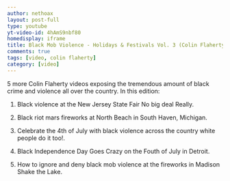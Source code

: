 ```yaml
---
author: nethoax
layout: post-full
type: youtube
yt-video-id: 4hAmS9nbf80
homedisplay: iframe
title: Black Mob Violence - Holidays & Festivals Vol. 3 (Colin Flaherty Compilation 97)
comments: true
tags: [video, colin flaherty]
category: [video]
---
```


5 more Colin Flaherty videos exposing the tremendous amount of black crime and violence all over the country. In this edition:

1. Black violence at the New Jersey State Fair No big deal Really.

2. Black riot mars fireworks at North Beach in South Haven, Michigan.

3. Celebrate the 4th of July with black violence across the country white people do it too!.

4. Black Independence Day Goes Crazy on the Fouth of July in Detroit.

5. How to ignore and deny black mob violence at the fireworks in Madison Shake the Lake.
